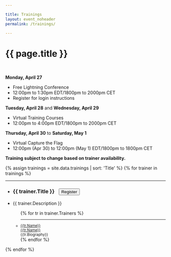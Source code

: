 ```yaml
---

title: Trainings
layout: event_noheader
permalink: /trainings/

---
```


<link rel="stylesheet" type="text/css" href="/assets/css/training.css">

# {{ page.title }}
<br>

**Monday, April 27** 
* Free Lightning Conference
* 12:00pm to 1:30pm EDT/1800pm to 2000pm CET 
* Register for login instructions

**Tuesday, April 28** and **Wednesday, April 29** 
* Virtual Training Courses
* 12:00pm to 4:00pm EDT/1800pm to 2000pm CET 

**Thursday, April 30** to **Saturday, May 1** 
* Virtual Capture the Flag
* 12:00pm (Apr 30) to 12:00pm (May 1) EDT/1800pm to 1800pm CET 

**Training subject to change based on trainer availability.**

{% assign trainings = site.data.trainings | sort: 'Title' %}
{% for trainer in trainings %}
<section class="trainer-section" id="{{trainer.SectionId}}">
<hr>
<ul>
<li><h3 class='training-header'>{{ trainer.Title }}<button class="cta-button grey" onclick="location.href='{{trainer.URL}}';" style="margin-left:1em;cursor: pointer;max-width=80px;">Register</button></h3></li>
<li class="training-desc">{{ trainer.Description }}</li>
    <ul>
        {% for tr in trainer.Trainers %}
        <li style="font-size:smaller;"><hr><div class="training-container"><div class="training-image" style="background-image:url('{{tr.Image}}');"></div><div class='trainer-container'><a href="/trainers/#{{tr.TrainerId}}">{{tr.Name}}</a></div></div><div class='trainer-container-mobile'><a href="/trainers/#{{trainer.TrainerId}}">{{tr.Name}}</a></div>{{tr.Biography}}</li>
        {% endfor %}
    </ul>
</ul>
</section>
{% endfor %}
